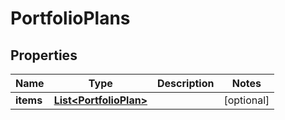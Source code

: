 
# PortfolioPlans

## Properties
Name | Type | Description | Notes
------------ | ------------- | ------------- | -------------
**items** | [**List&lt;PortfolioPlan&gt;**](PortfolioPlan.md) |  |  [optional]



